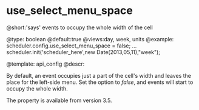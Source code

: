 use_select_menu_space
=============
@short:'says' events to occupy the whole width of the cell
	

@type: boolean
@default:true
@views:day, week, units
@example:
scheduler.config.use_select_menu_space = false;
...
scheduler.init('scheduler_here',new Date(2013,05,11),"week");



@template:	api_config
@descr:

By default, an event occupies just a part of the cell's width and leaves the place for the left-side menu.
Set the option to *false*, and events will start to occupy the whole width. 

The property is available from version 3.5.
